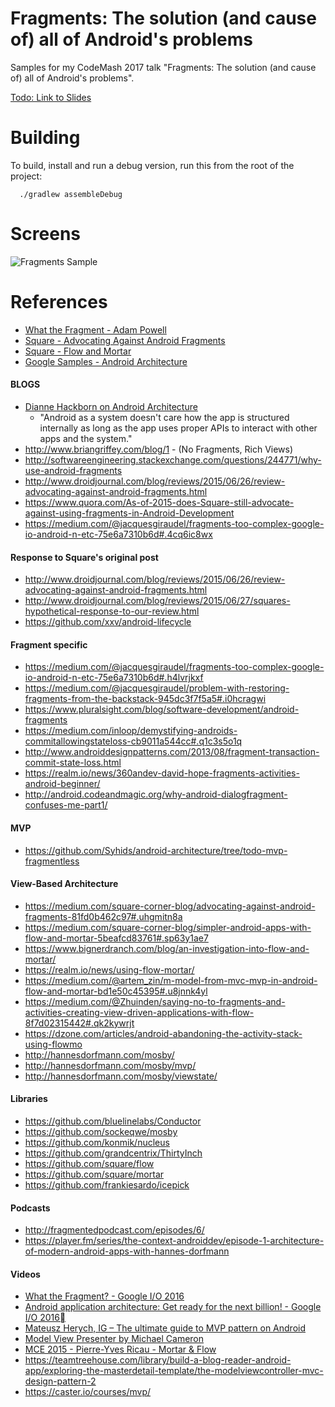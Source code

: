 Fragments: The solution (and cause of) all of Android's problems
=====================================

Samples for my CodeMash 2017 talk "Fragments: The solution (and cause of) all of Android's problems".

[Todo: Link to Slides](http://www.google.com)

# Building

To build, install and run a debug version, run this from the root of the project:

```
  ./gradlew assembleDebug
```

# Screens
![Fragments Sample](https://github.com/myotive/fragments_codemash2017/blob/master/screenshots/Jan-11-2017%2012-13-39.gif?raw=true)

# References

* [What the Fragment - Adam Powell](https://www.youtube.com/watch?v=k3IT-IJ0J98)
* [Square - Advocating Against Android Fragments](https://medium.com/square-corner-blog/advocating-against-android-fragments-81fd0b462c97#.oocb23bhn)
* [Square - Flow and Mortar](https://medium.com/square-corner-blog/simpler-android-apps-with-flow-and-mortar-5beafcd83761#.sp63y1ae7)
* [Google Samples - Android Architecture](https://github.com/googlesamples/android-architecture)

#### BLOGS
* [Dianne Hackborn on Android Architecture](https://plus.google.com/+DianneHackborn/posts/FXCCYxepsDU)
  - "Android as a system doesn't care how the app is structured internally as long as the app uses proper APIs to interact with other apps and the system."
* http://www.briangriffey.com/blog/1 - (No Fragments, Rich Views)
* http://softwareengineering.stackexchange.com/questions/244771/why-use-android-fragments
* http://www.droidjournal.com/blog/reviews/2015/06/26/review-advocating-against-android-fragments.html
* https://www.quora.com/As-of-2015-does-Square-still-advocate-against-using-fragments-in-Android-Development
* https://medium.com/@jacquesgiraudel/fragments-too-complex-google-io-android-n-etc-75e6a7310b6d#.4cq6ic8wx

#### Response to Square's original post
* http://www.droidjournal.com/blog/reviews/2015/06/26/review-advocating-against-android-fragments.html
* http://www.droidjournal.com/blog/reviews/2015/06/27/squares-hypothetical-response-to-our-review.html
* https://github.com/xxv/android-lifecycle

#### Fragment specific
* https://medium.com/@jacquesgiraudel/fragments-too-complex-google-io-android-n-etc-75e6a7310b6d#.h4lvrjkxf
* https://medium.com/@jacquesgiraudel/problem-with-restoring-fragments-from-the-backstack-945dc3f7f5a5#.i0hcragwi
* https://www.pluralsight.com/blog/software-development/android-fragments
* https://medium.com/inloop/demystifying-androids-commitallowingstateloss-cb9011a544cc#.q1c3s5o1q
* http://www.androiddesignpatterns.com/2013/08/fragment-transaction-commit-state-loss.html
* https://realm.io/news/360andev-david-hope-fragments-activities-android-beginner/
* http://android.codeandmagic.org/why-android-dialogfragment-confuses-me-part1/

#### MVP
* https://github.com/Syhids/android-architecture/tree/todo-mvp-fragmentless

#### View-Based Architecture
* https://medium.com/square-corner-blog/advocating-against-android-fragments-81fd0b462c97#.uhgmitn8a
* https://medium.com/square-corner-blog/simpler-android-apps-with-flow-and-mortar-5beafcd83761#.sp63y1ae7
* https://www.bignerdranch.com/blog/an-investigation-into-flow-and-mortar/
* https://realm.io/news/using-flow-mortar/
* https://medium.com/@artem_zin/m-model-from-mvc-mvp-in-android-flow-and-mortar-bd1e50c45395#.u8jnnk4yl
* https://medium.com/@Zhuinden/saying-no-to-fragments-and-activities-creating-view-driven-applications-with-flow-8f7d02315442#.qk2kywrjt
* https://dzone.com/articles/android-abandoning-the-activity-stack-using-flowmo
* http://hannesdorfmann.com/mosby/
* http://hannesdorfmann.com/mosby/mvp/
* http://hannesdorfmann.com/mosby/viewstate/

#### Libraries
* https://github.com/bluelinelabs/Conductor
* https://github.com/sockeqwe/mosby
* https://github.com/konmik/nucleus
* https://github.com/grandcentrix/ThirtyInch
* https://github.com/square/flow
* https://github.com/square/mortar
* https://github.com/frankiesardo/icepick

#### Podcasts
* http://fragmentedpodcast.com/episodes/6/
* https://player.fm/series/the-context-androiddev/episode-1-architecture-of-modern-android-apps-with-hannes-dorfmann

#### Videos
* [What the Fragment? - Google I/O 2016](https://www.youtube.com/watch?v=k3IT-IJ0J98)
* [Android application architecture: Get ready for the next billion! - Google I/O 2016](https://www.youtube.com/watch?v=70WqJxymPr8)
* [Mateusz Herych, IG – The ultimate guide to MVP pattern on Android](https://www.youtube.com/watch?v=RWKFmvadXOI)
* [Model View Presenter by Michael Cameron](https://www.youtube.com/watch?v=AoqL1PN8hCk)
* [MCE 2015 - Pierre-Yves Ricau - Mortar & Flow](https://www.youtube.com/watch?v=R8NbpkpSuw8)
* https://teamtreehouse.com/library/build-a-blog-reader-android-app/exploring-the-masterdetail-template/the-modelviewcontroller-mvc-design-pattern-2
* https://caster.io/courses/mvp/
